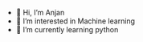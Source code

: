 - 👋 Hi, I’m Anjan
- 👀 I’m interested in Machine learning
- 🌱 I’m currently learning python

<!---
AnjanGurz/AnjanGurz is a ✨ special ✨ repository because its `README.md` (this file) appears on your GitHub profile.
You can click the Preview link to take a look at your changes.
--->
